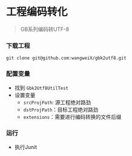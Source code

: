 工程编码转化
===

> GB系列编码转UTF-8

### 下载工程
```$shell
git clone git@github.com:wangweiX/gbk2utf8.git
```

### 配置变量
- 找到 `Gbk2Utf8UtilTest`
- 设置变量 
  - `srcProjPath`: 源工程绝对路劲
  - `dstProjPath`：目标工程绝对路劲
  - `extensions`：需要进行编码转换的文件后缀  
  
### 运行
- 执行Junit